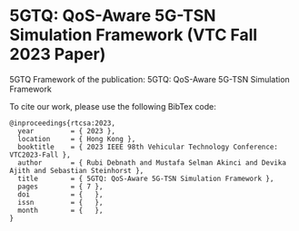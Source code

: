 # 5GTQ: QoS-Aware 5G-TSN Simulation Framework (VTC Fall 2023 Paper)

5GTQ Framework of the publication: 5GTQ: QoS-Aware 5G-TSN Simulation Framework

To cite our work, please use the following BibTex code:

```
@inproceedings{rtcsa:2023,
  year         = { 2023 },
  location     = { Hong Kong },
  booktitle    = { 2023 IEEE 98th Vehicular Technology Conference: VTC2023-Fall },
  author       = { Rubi Debnath and Mustafa Selman Akinci and Devika Ajith and Sebastian Steinhorst },
  title        = { 5GTQ: QoS-Aware 5G-TSN Simulation Framework },
  pages        = { 7 },
  doi          = {   },
  issn         = {   },
  month        = {   },
}
```
